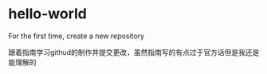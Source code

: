 # hello-world
For the first time, create a new repository

跟着指南学习githud的制作并提交更改，虽然指南写的有点过于官方话但是我还是能理解的
